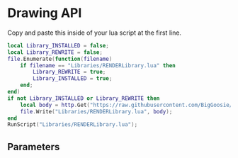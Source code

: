 # Drawing API
Copy and paste this inside of your lua script at the first line.
```lua
local Library_INSTALLED = false;
local Library_REWRITE = false;
file.Enumerate(function(filename)
    if filename == "Libraries/RENDERLibrary.lua" then
        Library_REWRITE = true;
        Library_INSTALLED = true;
    end;
end)
if not Library_INSTALLED or Library_REWRITE then
    local body = http.Get("https://raw.githubusercontent.com/BigGoosie/Aimware-Libraries/main/Drawing-API-Refactored.lua");
    file.Write("Libraries/RENDERLibrary.lua", body);
end
RunScript("Libraries/RENDERLibrary.lua");
```
## Parameters
